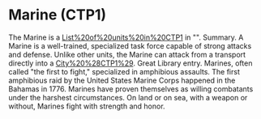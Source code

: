 # Marine (CTP1)

The Marine is a [List%20of%20units%20in%20CTP1](unit) in "".
Summary.
A Marine is a well-trained, specialized task force capable of strong attacks and defense. Unlike other units, the Marine can attack from a transport directly into a [City%20%28CTP1%29](city).
Great Library entry.
Marines, often called "the first to fight," specialized in amphibious assaults. The first amphibious raid by the United States Marine Corps happened in the Bahamas in 1776. Marines have proven themselves as willing combatants under the harshest circumstances. On land or on sea, with a weapon or without, Marines fight with strength and honor.